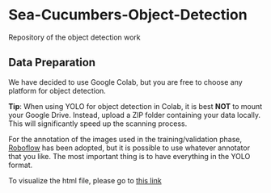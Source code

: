 # Sea-Cucumbers-Object-Detection
Repository of the object detection work



## Data Preparation

We have decided to use Google Colab, but you are free to choose any platform for object detection.

**Tip**: When using YOLO for object detection in Colab, it is best **NOT** to mount your Google Drive. Instead, upload a ZIP folder containing your data locally. This will significantly speed up the scanning process.

For the annotation of the images used in the training/validation phase, [Roboflow](https://roboflow.com/) has been adopted, but it is possible to use whatever annotator that you like. The most important thing is to have everything in the YOLO format.

To visualize the html file, please go to [this link](https://raw.githubusercontent.com/justgimmi/Sea-Cucumbers-Object-Detection/refs/heads/main/Estimation.html)

